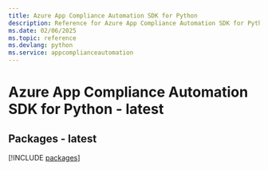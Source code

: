```yaml
---
title: Azure App Compliance Automation SDK for Python
description: Reference for Azure App Compliance Automation SDK for Python
ms.date: 02/06/2025
ms.topic: reference
ms.devlang: python
ms.service: appcomplianceautomation
---
```

# Azure App Compliance Automation SDK for Python - latest
## Packages - latest
[!INCLUDE [packages](app-compliance-automation-index.md)]